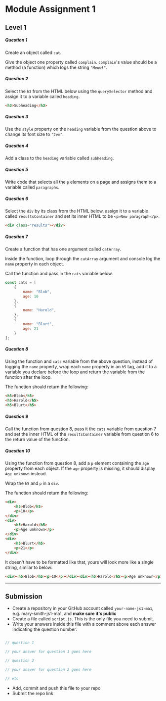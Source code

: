 # Module Assignment 1

## Level 1

<h5 class="question">Question 1</h5>

Create an object called `cat`.

Give the object one property called `complain`. `complain`'s value should be a method (a function) which logs the string `"Meow!"`.

<h5 class="question">Question 2</h5>

Select the `h3` from the HTML below using the `querySelector` method and assign it to a variable called `heading`.

```html
<h3>Subheading</h3>
```

<h5 class="question">Question 3</h5>

Use the `style` property on the `heading` variable from the question above to change its font size to `"2em"`.

<h5 class="question">Question 4</h5>

Add a class to the `heading` variable called `subheading`.

<h5 class="question">Question 5</h5>

Write code that selects all the `p` elements on a page and assigns them to a variable called `paragraphs`.

<h5 class="question">Question 6</h5>

Select the `div` by its class from the HTML below, assign it to a variable called `resultsContainer` and set its inner HTML to be `<p>New paragraph</p>`.

```html
<div class="results"></div>
```

<h5 class="question">Question 7</h5>

Create a function that has one argument called `catArray`.

Inside the function, loop through the `catArray` argument and console log the `name` property in each object.

Call the function and pass in the `cats` variable below.

```js
const cats = [
    {
        name: "Blob",
        age: 10
    },
    {
        name: "Harold",
    },
    {
        name: "Blurt",
        age: 21
    }
];
```

<h5 class="question">Question 8</h5>

Using the function and `cats` variable from the above question, instead of logging the `name` property, wrap each `name` property in an `h5` tag, add it to a variable you declare before the loop and return the variable from the function after the loop.

The function should return the following:

```html
<h5>Blob</h5>
<h5>Harold</h5>
<h5>Blurt</h5>
```

<h5 class="question">Question 9</h5>

Call the function from question 8, pass it the `cats` variable from question 7 and 
set the inner HTML of the `resultsContainer` variable from question 6 to the return value of the function.

<h5 class="question">Question 10</h5>

Using the function from question 8, add a `p` element containing the `age` property from each object. If the `age` property is missing, it should display `Age unknown` instead. 

Wrap the `h5` and `p` in a `div`.

The function should return the following:

```html
<div>
    <h5>Blob</h5>
    <p>10</p>
</div>
<div>
    <h5>Harold</h5>
    <p>Age unknown</p>
</div>
<div>
    <h5>Blurt</h5>
    <p>21</p>
</div>
```

It doesn't have to be formatted like that, yours will look more like a single string, similar to below:

```html
<div><h5>Blob</h5><p>10</p></div><div><h5>Harold</h5><p>Age unknown</p></div><div><h5>Blurt</h5><p>21</p></div>
```
---

## Submission

- Create a repository in your GitHub account called `your-name-js1-ma1`, e.g. mary-smith-js1-ma1, and __make sure it's public__
- Create a file called `script.js`. This is the only file you need to submit.
- Write your answers inside this file with a comment above each answer indicating the question number:


```js

// question 1

// your answer for question 1 goes here

// question 2

// your answer for question 2 goes here

// etc

```

- Add, commit and push this file to your repo
- Submit the repo link

